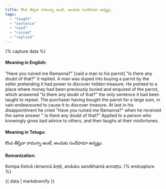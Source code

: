 ```yaml
---
title: కొంప తీస్తివా రామన్నా ఆంటే, అందుకు సందేహమా అన్నట్టు.
tags:
  - "taught"
  - "sentence"
  - "said"
  - "ruined"
  - "replied"
---
```


{% capture data %}
#### Meaning in English:
"Have you ruined me Ramanna?" [said a man to his parrot] "Is there any doubt of that?" it replied.
A man was duped into buying a parrot by the seller pretending it had power to discover hidden treasure. He pointed to a place where money had been previously buried and enquired of the parrot, which answered "Is there any doubt of that?" the only sentence it had been taught to repeat. The purchaser having bought the parrot for a large sum, in vain endeavoured to cause it to discover treasure. At last in his disappointment he cried "Have you ruined me Ramanna?" when he received the same answer " Is there any doubt of that?"
Applied to a person who knowingly gives bad advice to others, and then laughs at their misfortunes.

#### Meaning in Telugu:
కొంప తీస్తివా రామన్నా ఆంటే, అందుకు సందేహమా అన్నట్టు.

#### Romanization:
Kompa tīstivā rāmannā āṇṭē, anduku sandēhamā annaṭṭu.
{% endcapture %}

{{ data | markdownify }}

